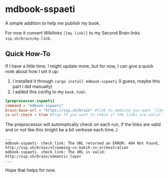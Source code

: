 
# mdbook-sspaeti
A simple addition to help me publish my book.

For now it convert Wikilinks `[[my link]]` to my Second Brain links `ssp.sh/brain/my-link`.


## Quick How-To

If I have a little time, I might update more, but for now, I can give a quick note about how I set it up:

1. I installed it through `cargo install mdbook-sspaeti` (I guess, maybe this part I did manually)
2. I added this config to my `book.toml`:

```toml
[preprocessor.sspaeti]
command = "mdbook-sspaeti"
brain-base-url = "https://ssp.sh/brain" #link to website you want `[[my-link]]` point to. e.g. `https://ssp.sh/brain/my-link`
is-url-check = true #true ff you want to check if the links are valid. Will take some time

```

The preprocessor will automatically check on each run, if the links are valid and or not like this (might be a bit verbose each time..)
```
...
mdbook-sspaeti- check_link: The URL returned an ERROR: 404 Not Found, http://ssp.sh/brain/streaming-vs-batch-in-orchestration
mdbook-sspaeti- check_link: The URL is valid: http://ssp.sh/brain/semantic-layer
...
```

Hope that helps for now.


<!-- ## Future Features: -->

<!-- ### Admonitions -->
<!-- - Convert Obsidian style admonishions to [mdbook-admonish](https://tommilligan.github.io/mdbook-admonish/) -->
<!-- You write a well structured Rust main.rs that automatically converts admonition styles from Obsidian style to the mdbook-admonish (https://tommilligan.github.io/mdbook-admonish/) needed. -->

<!-- Obsidian style: -->
<!-- ``` -->
<!-- > [!example] --> 
<!-- > My example is the best! -->
<!-- ``` -->

<!-- need to be converted to --> 
<!-- ``` -->
<!-- ```admonish example -->
<!-- My example is the best! -->
<!-- ``` -->

